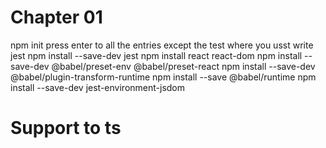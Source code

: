 # Chapter 01
npm init
 press enter to all the entries except the test where you usst write jest
npm install --save-dev jest
npm install react react-dom
npm install --save-dev @babel/preset-env @babel/preset-react
npm install --save-dev @babel/plugin-transform-runtime
npm install --save @babel/runtime
npm install --save-dev jest-environment-jsdom

# Support to ts
